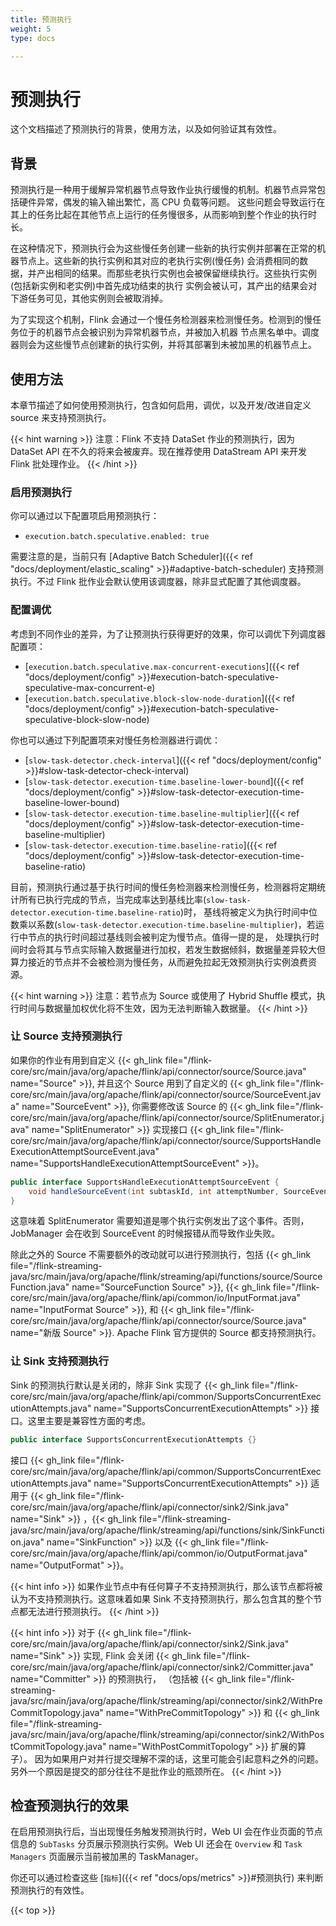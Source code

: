 ```yaml
---
title: 预测执行
weight: 5
type: docs

---
```

<!--
Licensed to the Apache Software Foundation (ASF) under one
or more contributor license agreements.  See the NOTICE file
distributed with this work for additional information
regarding copyright ownership.  The ASF licenses this file
to you under the Apache License, Version 2.0 (the
"License"); you may not use this file except in compliance
with the License.  You may obtain a copy of the License at

  http://www.apache.org/licenses/LICENSE-2.0

Unless required by applicable law or agreed to in writing,
software distributed under the License is distributed on an
"AS IS" BASIS, WITHOUT WARRANTIES OR CONDITIONS OF ANY
KIND, either express or implied.  See the License for the
specific language governing permissions and limitations
under the License.
-->

# 预测执行
这个文档描述了预测执行的背景，使用方法，以及如何验证其有效性。

## 背景
预测执行是一种用于缓解异常机器节点导致作业执行缓慢的机制。机器节点异常包括硬件异常，偶发的输入输出繁忙，高 CPU 负载等问题。
这些问题会导致运行在其上的任务比起在其他节点上运行的任务慢很多，从而影响到整个作业的执行时长。

在这种情况下，预测执行会为这些慢任务创建一些新的执行实例并部署在正常的机器节点上。这些新的执行实例和其对应的老执行实例(慢任务)
会消费相同的数据，并产出相同的结果。而那些老执行实例也会被保留继续执行。这些执行实例(包括新实例和老实例)中首先成功结束的执行
实例会被认可，其产出的结果会对下游任务可见，其他实例则会被取消掉。

为了实现这个机制，Flink 会通过一个慢任务检测器来检测慢任务。检测到的慢任务位于的机器节点会被识别为异常机器节点，并被加入机器
节点黑名单中。调度器则会为这些慢节点创建新的执行实例，并将其部署到未被加黑的机器节点上。

## 使用方法
本章节描述了如何使用预测执行，包含如何启用，调优，以及开发/改进自定义 source 来支持预测执行。

{{< hint warning >}}
注意：Flink 不支持 DataSet 作业的预测执行，因为 DataSet API 在不久的将来会被废弃。现在推荐使用 DataStream API 来开发 Flink 批处理作业。
{{< /hint >}}

### 启用预测执行
你可以通过以下配置项启用预测执行：
- `execution.batch.speculative.enabled: true`

需要注意的是，当前只有 [Adaptive Batch Scheduler]({{< ref "docs/deployment/elastic_scaling" >}}#adaptive-batch-scheduler) 支持预测执行。不过 Flink 批作业会默认使用该调度器，除非显式配置了其他调度器。

### 配置调优
考虑到不同作业的差异，为了让预测执行获得更好的效果，你可以调优下列调度器配置项：
- [`execution.batch.speculative.max-concurrent-executions`]({{< ref "docs/deployment/config" >}}#execution-batch-speculative-speculative-max-concurrent-e)
- [`execution.batch.speculative.block-slow-node-duration`]({{< ref "docs/deployment/config" >}}#execution-batch-speculative-speculative-block-slow-node)

你也可以通过下列配置项来对慢任务检测器进行调优：
- [`slow-task-detector.check-interval`]({{< ref "docs/deployment/config" >}}#slow-task-detector-check-interval)
- [`slow-task-detector.execution-time.baseline-lower-bound`]({{< ref "docs/deployment/config" >}}#slow-task-detector-execution-time-baseline-lower-bound)
- [`slow-task-detector.execution-time.baseline-multiplier`]({{< ref "docs/deployment/config" >}}#slow-task-detector-execution-time-baseline-multiplier)
- [`slow-task-detector.execution-time.baseline-ratio`]({{< ref "docs/deployment/config" >}}#slow-task-detector-execution-time-baseline-ratio)

目前，预测执行通过基于执行时间的慢任务检测器来检测慢任务，检测器将定期统计所有已执行完成的节点，当完成率达到基线比率(`slow-task-detector.execution-time.baseline-ratio`)时，
基线将被定义为执行时间中位数乘以系数(`slow-task-detector.execution-time.baseline-multiplier`)，若运行中节点的执行时间超过基线则会被判定为慢节点。值得一提的是，
处理执行时间时会将其与节点实际输入数据量进行加权，若发生数据倾斜，数据量差异较大但算力接近的节点并不会被检测为慢任务，从而避免拉起无效预测执行实例浪费资源。

{{< hint warning >}}
注意：若节点为 Source 或使用了 Hybrid Shuffle 模式，执行时间与数据量加权优化将不生效，因为无法判断输入数据量。
{{< /hint >}}

### 让 Source 支持预测执行
如果你的作业有用到自定义 {{< gh_link file="/flink-core/src/main/java/org/apache/flink/api/connector/source/Source.java" name="Source" >}}, 
并且这个 Source 用到了自定义的 {{< gh_link file="/flink-core/src/main/java/org/apache/flink/api/connector/source/SourceEvent.java" name="SourceEvent" >}},
你需要修改该 Source 的 {{< gh_link file="/flink-core/src/main/java/org/apache/flink/api/connector/source/SplitEnumerator.java" name="SplitEnumerator" >}} 
实现接口 {{< gh_link file="/flink-core/src/main/java/org/apache/flink/api/connector/source/SupportsHandleExecutionAttemptSourceEvent.java" name="SupportsHandleExecutionAttemptSourceEvent" >}}。
```java
public interface SupportsHandleExecutionAttemptSourceEvent {
    void handleSourceEvent(int subtaskId, int attemptNumber, SourceEvent sourceEvent);
}
```
这意味着 SplitEnumerator 需要知道是哪个执行实例发出了这个事件。否则，JobManager 会在收到 SourceEvent 的时候报错从而导致作业失败。

除此之外的 Source 不需要额外的改动就可以进行预测执行，包括 
{{< gh_link file="/flink-streaming-java/src/main/java/org/apache/flink/streaming/api/functions/source/SourceFunction.java" name="SourceFunction Source" >}}, 
{{< gh_link file="/flink-core/src/main/java/org/apache/flink/api/common/io/InputFormat.java" name="InputFormat Source" >}}, 
和 {{< gh_link file="/flink-core/src/main/java/org/apache/flink/api/connector/source/Source.java" name="新版 Source" >}}.
Apache Flink 官方提供的 Source 都支持预测执行。

### 让 Sink 支持预测执行
Sink 的预测执行默认是关闭的，除非 Sink 实现了 {{< gh_link file="/flink-core/src/main/java/org/apache/flink/api/common/SupportsConcurrentExecutionAttempts.java" name="SupportsConcurrentExecutionAttempts" >}}
接口。这里主要是兼容性方面的考虑。
```java
public interface SupportsConcurrentExecutionAttempts {}
```
接口 {{< gh_link file="/flink-core/src/main/java/org/apache/flink/api/common/SupportsConcurrentExecutionAttempts.java" name="SupportsConcurrentExecutionAttempts" >}}
适用于 {{< gh_link file="/flink-core/src/main/java/org/apache/flink/api/connector/sink2/Sink.java" name="Sink" >}}
，{{< gh_link file="/flink-streaming-java/src/main/java/org/apache/flink/streaming/api/functions/sink/SinkFunction.java" name="SinkFunction" >}}
以及 {{< gh_link file="/flink-core/src/main/java/org/apache/flink/api/common/io/OutputFormat.java" name="OutputFormat" >}}。

{{< hint info >}}
如果作业节点中有任何算子不支持预测执行，那么该节点都将被认为不支持预测执行。这意味着如果 Sink 不支持预测执行，那么包含其的整个节点都无法进行预测执行。
{{< /hint >}}

{{< hint info >}}
对于 {{< gh_link file="/flink-core/src/main/java/org/apache/flink/api/connector/sink2/Sink.java" name="Sink" >}} 实现, 
Flink 会关闭 {{< gh_link file="/flink-core/src/main/java/org/apache/flink/api/connector/sink2/Committer.java" name="Committer" >}} 的预测执行，
（包括被 {{< gh_link file="/flink-streaming-java/src/main/java/org/apache/flink/streaming/api/connector/sink2/WithPreCommitTopology.java" name="WithPreCommitTopology" >}} 和 {{< gh_link file="/flink-streaming-java/src/main/java/org/apache/flink/streaming/api/connector/sink2/WithPostCommitTopology.java" name="WithPostCommitTopology" >}} 扩展的算子）。
因为如果用户对并行提交理解不深的话，这里可能会引起意料之外的问题。另外一个原因是提交的部分往往不是批作业的瓶颈所在。
{{< /hint >}}

## 检查预测执行的效果
在启用预测执行后，当出现慢任务触发预测执行时，Web UI 会在作业页面的节点信息的 `SubTasks` 分页展示预测执行实例。Web UI 
还会在 `Overview` 和 `Task Managers` 页面展示当前被加黑的 TaskManager。

你还可以通过检查这些 [`指标`]({{< ref "docs/ops/metrics" >}}#预测执行) 来判断预测执行的有效性。

{{< top >}}
